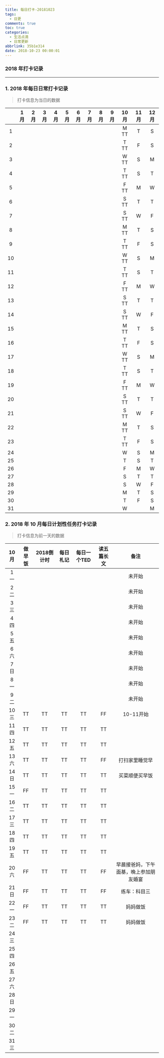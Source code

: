 ```yaml
---
title: 每日打卡-20181023
tags:
  - 日更
comments: true
toc: true
categories:
  - 生活点滴
  - 日常更新
abbrlink: 35b1e314
date: 2018-10-23 00:00:01
---
```


### 2018 年打卡记录

---

### 1. 2018 年每日日常打卡记录
> 打卡信息为当日的数据

|    | 1月| 2月| 3月| 4月| 5月| 6月| 7月| 8月| 9月|10月|11月|12月|
|:--:|:--:|:--:|:--:|:--:|:--:|:--:|:--:|:--:|:--:|:--:|:--:|:--:|
|  1 |    |    |    |    |    |    |    |    |    |M TT|T   |S   |
|  2 |    |    |    |    |    |    |    |    |    |T TT|F   |S   |
|  3 |    |    |    |    |    |    |    |    |    |W TT|S   |M   |
|  4 |    |    |    |    |    |    |    |    |    |T TT|S   |T   |
|  5 |    |    |    |    |    |    |    |    |    |F TT|M   |W   |
|  6 |    |    |    |    |    |    |    |    |    |S TT|T   |T   |
|  7 |    |    |    |    |    |    |    |    |    |S TT|W   |F   |
|  8 |    |    |    |    |    |    |    |    |    |M TT|T   |S   |
|  9 |    |    |    |    |    |    |    |    |    |T TT|F   |S   |
| 10 |    |    |    |    |    |    |    |    |    |W TT|S   |M   |
| 11 |    |    |    |    |    |    |    |    |    |T TT|S   |T   |
| 12 |    |    |    |    |    |    |    |    |    |F TT|M   |W   |
| 13 |    |    |    |    |    |    |    |    |    |S TT|T   |T   |
| 14 |    |    |    |    |    |    |    |    |    |S TT|W   |F   |
| 15 |    |    |    |    |    |    |    |    |    |M TT|T   |S   |
| 16 |    |    |    |    |    |    |    |    |    |T TT|F   |S   |
| 17 |    |    |    |    |    |    |    |    |    |W TT|S   |M   |
| 18 |    |    |    |    |    |    |    |    |    |T TT|S   |T   |
| 19 |    |    |    |    |    |    |    |    |    |F TT|M   |W   |
| 20 |    |    |    |    |    |    |    |    |    |S TT|T   |T   |
| 21 |    |    |    |    |    |    |    |    |    |S TT|W   |F   |
| 22 |    |    |    |    |    |    |    |    |    |M TT|T   |S   |
| 23 |    |    |    |    |    |    |    |    |    |T TT|F   |S   |
| 24 |    |    |    |    |    |    |    |    |    |W   |S   |M   |
| 25 |    |    |    |    |    |    |    |    |    |T   |S   |T   |
| 26 |    |    |    |    |    |    |    |    |    |F   |M   |W   |
| 27 |    |    |    |    |    |    |    |    |    |S   |T   |T   |
| 28 |    |    |    |    |    |    |    |    |    |S   |W   |F   |
| 29 |    |    |    |    |    |    |    |    |    |M   |T   |S   |
| 30 |    |    |    |    |    |    |    |    |    |T   |F   |S   |
| 31 |    |    |    |    |    |    |    |    |    |W   |    |M   |


### 2. 2018 年 10 月每日计划性任务打卡记录

> 打卡信息为前一天的数据

| 10 月 | 做早饭    | 2018倒计时| 每日札记  |每日一个TED|读五篇长文 |备注       |
|:-----:|:---------:|:---------:|:---------:|:---------:|:---------:|:---------:|
|  1 一 |           |           |           |           |           |  未开始   |
|  2 二 |           |           |           |           |           |  未开始   |
|  3 三 |           |           |           |           |           |  未开始   |
|  4 四 |           |           |           |           |           |  未开始   |
|  5 五 |           |           |           |           |           |  未开始   |
|  6 六 |           |           |           |           |           |  未开始   |
|  7 日 |           |           |           |           |           |  未开始   |
|  8 一 |           |           |           |           |           |  未开始   |
|  9 二 |           |           |           |           |           |  未开始   |
| 10 三 | TT        | TT        | TT        | TT        | FF        | 10-11开始 |
| 11 四 | TT        | TT        | TT        | TT        | TT        |           |
| 12 五 | TT        | TT        | TT        | TT        | TT        |           |
| 13 六 | TT        | TT        | TT        | TT        | FF        | 打扫家里睡觉早|
| 14 日 | TT        | TT        | TT        | TT        | TT        | 买菜顺便买早饭|
| 15 一 | FF        | TT        | TT        | TT        | TT        |           |
| 16 二 | TT        | TT        | TT        | TT        | TT        |           |
| 17 三 | TT        | TT        | TT        | TT        | TT        |           |
| 18 四 | TT        | TT        | TT        | TT        | TT        |           |
| 19 五 | TT        | TT        | TT        | TT        | TT        |           |
| 20 六 | FF        | TT        | TT        | TT        | FF        | 早晨接爸妈，下午面基，晚上参加朋友婚宴 |
| 21 日 | FF        | TT        | TT        | TT        | FF        | 练车：科目三|
| 22 一 | FF        | TT        | TT        | TT        | TT        | 妈妈做饭  |
| 23 二 | FF        | TT        | TT        | TT        | TT        | 妈妈做饭  |
| 24 三 |           |           |           |           |           |           |
| 25 四 |           |           |           |           |           |           |
| 26 五 |           |           |           |           |           |           |
| 27 六 |           |           |           |           |           |           |
| 28 日 |           |           |           |           |           |           |
| 29 一 |           |           |           |           |           |           |
| 30 二 |           |           |           |           |           |           |
| 31 三 |           |           |           |           |           |           |
